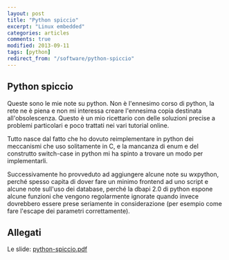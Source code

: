 ```yaml
---
layout: post
title: "Python spiccio"
excerpt: "Linux embedded"
categories: articles
comments: true
modified: 2013-09-11
tags: [python]
redirect_from: "/software/python-spiccio"
---
```


## Python spiccio

Queste sono le mie note su python. Non è l'ennesimo corso di python, la rete ne è piena e non mi interessa creare l'ennesima copia destinata all'obsolescenza. Questo è un mio ricettario con delle soluzioni precise a problemi particolari e poco trattati nei vari tutorial online.

Tutto nasce dal fatto che ho dovuto reimplementare in python dei meccanismi che uso solitamente in C, e la mancanza di enum e del construtto switch-case in python mi ha spinto a trovare un modo per implementarli.

Successivamente ho provveduto ad aggiungere alcune note su wxpython, perché spesso capita di dover fare un minimo frontend ad uno script e alcune note sull'uso dei database, perché la dbapi 2.0 di python espone alcune funzioni che vengono regolarmente ignorate quando invece dovrebbero essere prese seriamente in considerazione (per esempio come fare l'escape dei parametri correttamente).


## Allegati

Le slide: [python-spiccio.pdf](/assets/files/python-spiccio.pdf)
